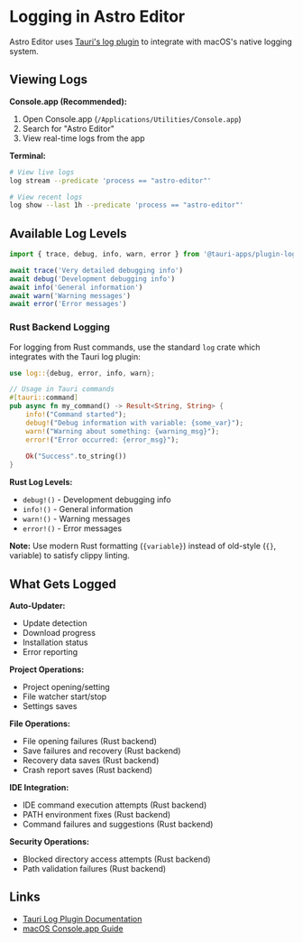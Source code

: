 # Logging in Astro Editor

Astro Editor uses [Tauri's log plugin](https://v2.tauri.app/plugin/log) to integrate with macOS's native logging system.

## Viewing Logs

**Console.app (Recommended):**
1. Open Console.app (`/Applications/Utilities/Console.app`)
2. Search for "Astro Editor" 
3. View real-time logs from the app

**Terminal:**
```bash
# View live logs
log stream --predicate 'process == "astro-editor"'

# View recent logs
log show --last 1h --predicate 'process == "astro-editor"'
```

## Available Log Levels

```typescript
import { trace, debug, info, warn, error } from '@tauri-apps/plugin-log'

await trace('Very detailed debugging info')
await debug('Development debugging info') 
await info('General information')
await warn('Warning messages')
await error('Error messages')
```

### Rust Backend Logging

For logging from Rust commands, use the standard `log` crate which integrates with the Tauri log plugin:

```rust
use log::{debug, error, info, warn};

// Usage in Tauri commands
#[tauri::command]
pub async fn my_command() -> Result<String, String> {
    info!("Command started");
    debug!("Debug information with variable: {some_var}");
    warn!("Warning about something: {warning_msg}");
    error!("Error occurred: {error_msg}");
    
    Ok("Success".to_string())
}
```

**Rust Log Levels:**
- `debug!()` - Development debugging info
- `info!()` - General information 
- `warn!()` - Warning messages
- `error!()` - Error messages

**Note:** Use modern Rust formatting (`{variable}`) instead of old-style (`{}`, variable) to satisfy clippy linting.

## What Gets Logged

**Auto-Updater:**
- Update detection
- Download progress  
- Installation status
- Error reporting

**Project Operations:**
- Project opening/setting
- File watcher start/stop
- Settings saves

**File Operations:**
- File opening failures (Rust backend)
- Save failures and recovery (Rust backend)
- Recovery data saves (Rust backend)  
- Crash report saves (Rust backend)

**IDE Integration:**
- IDE command execution attempts (Rust backend)
- PATH environment fixes (Rust backend)
- Command failures and suggestions (Rust backend)

**Security Operations:**
- Blocked directory access attempts (Rust backend)
- Path validation failures (Rust backend)

## Links

- [Tauri Log Plugin Documentation](https://v2.tauri.app/plugin/log)
- [macOS Console.app Guide](https://support.apple.com/guide/console/welcome/mac)